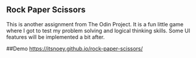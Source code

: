 ## Rock Paper Scissors

This is another assignment from The Odin Project. It is a fun little game where I got to test my problem solving and logical thinking skills. Some UI features will be implemented a bit after.

##Demo 
https://itsnoey.github.io/rock-paper-scissors/

